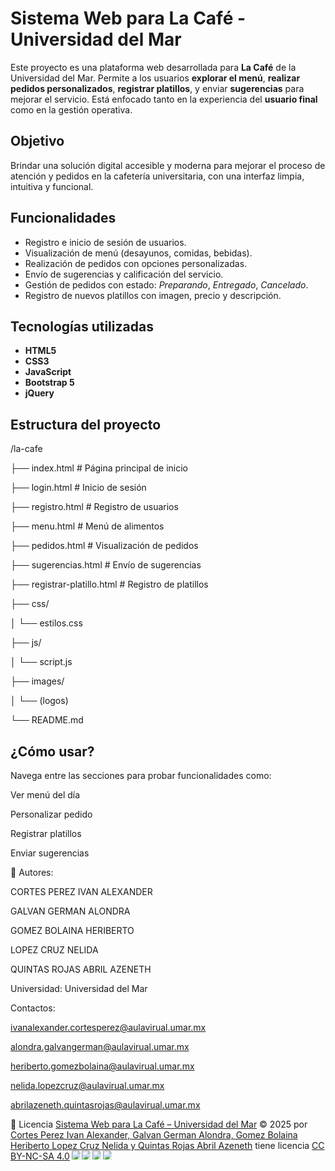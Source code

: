 # Sistema Web para La Café - Universidad del Mar

Este proyecto es una plataforma web desarrollada para **La Café** de la Universidad del Mar. 
Permite a los usuarios **explorar el menú**, **realizar pedidos personalizados**, **registrar platillos**, y enviar **sugerencias** para mejorar el servicio. 
Está enfocado tanto en la experiencia del **usuario final** como en la gestión operativa.

## Objetivo

Brindar una solución digital accesible y moderna para mejorar el proceso de atención y pedidos en la cafetería universitaria, con una interfaz limpia, intuitiva y funcional.

## Funcionalidades

- Registro e inicio de sesión de usuarios.
- Visualización de menú (desayunos, comidas, bebidas).
- Realización de pedidos con opciones personalizadas.
- Envío de sugerencias y calificación del servicio.
- Gestión de pedidos con estado: *Preparando*, *Entregado*, *Cancelado*.
- Registro de nuevos platillos con imagen, precio y descripción.

## Tecnologías utilizadas

- **HTML5**
- **CSS3**
- **JavaScript**
- **Bootstrap 5**
- **jQuery**

##  Estructura del proyecto

/la-cafe

├── index.html # Página principal de inicio

├── login.html # Inicio de sesión

├── registro.html # Registro de usuarios

├── menu.html # Menú de alimentos

├── pedidos.html # Visualización de pedidos

├── sugerencias.html # Envío de sugerencias

├── registrar-platillo.html # Registro de platillos

├── css/

│ └── estilos.css

├── js/

│ └── script.js

├── images/

│ └── (logos)

└── README.md


## ¿Cómo usar?

Navega entre las secciones para probar funcionalidades como:

Ver menú del día

Personalizar pedido

Registrar platillos

Enviar sugerencias

👤 Autores: 

CORTES PEREZ IVAN ALEXANDER

GALVAN GERMAN ALONDRA

GOMEZ BOLAINA HERIBERTO

LOPEZ CRUZ NELIDA

QUINTAS ROJAS ABRIL AZENETH

Universidad: Universidad del Mar

Contactos:

ivanalexander.cortesperez@aulavirual.umar.mx

alondra.galvangerman@aulavirual.umar.mx

heriberto.gomezbolaina@aulavirual.umar.mx

nelida.lopezcruz@aulavirual.umar.mx

abrilazeneth.quintasrojas@aulavirual.umar.mx


📄 Licencia
<a href="https://github.com/Heriberthou/ProyectoTW.git"><font style="vertical-align: inherit;"><font style="vertical-align: inherit;">Sistema Web para La Café – Universidad del Mar</font></font></a><font style="vertical-align: inherit;"><font style="vertical-align: inherit;"> © 2025 por </font></font><a href="https://creativecommons.org"><font style="vertical-align: inherit;"><font style="vertical-align: inherit;">Cortes Perez Ivan Alexander, Galvan German Alondra, Gomez Bolaina Heriberto Lopez Cruz Nelida y Quintas Rojas Abril Azeneth</font></font></a><font style="vertical-align: inherit;"><font style="vertical-align: inherit;"> tiene licencia </font></font><a href="https://creativecommons.org/licenses/by-nc-sa/4.0/"><font style="vertical-align: inherit;"><font style="vertical-align: inherit;">CC BY-NC-SA 4.0</font></font></a><img src="https://mirrors.creativecommons.org/presskit/icons/cc.svg" style="max-width: 1em;max-height:1em;margin-left: .2em;"><img src="https://mirrors.creativecommons.org/presskit/icons/by.svg" style="max-width: 1em;max-height:1em;margin-left: .2em;"><img src="https://mirrors.creativecommons.org/presskit/icons/nc.svg" style="max-width: 1em;max-height:1em;margin-left: .2em;"><img src="https://mirrors.creativecommons.org/presskit/icons/sa.svg" style="max-width: 1em;max-height:1em;margin-left: .2em;">
